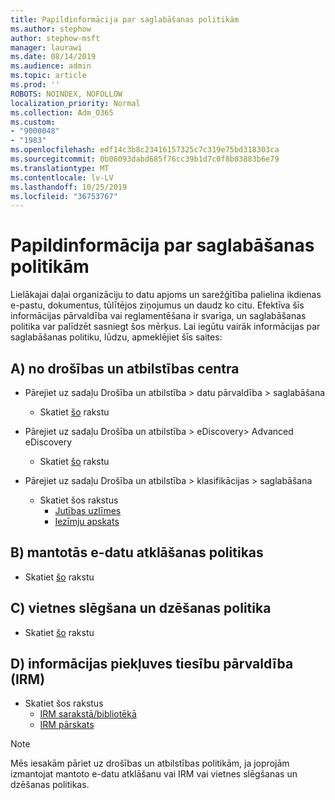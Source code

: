 ```yaml
---
title: Papildinformācija par saglabāšanas politikām
ms.author: stephow
author: stephow-msft
manager: laurawi
ms.date: 08/14/2019
ms.audience: admin
ms.topic: article
ms.prod: ''
ROBOTS: NOINDEX, NOFOLLOW
localization_priority: Normal
ms.collection: Adm_O365
ms.custom:
- "9000048"
- "1983"
ms.openlocfilehash: edf14c3b8c23416157325c7c319e75bd318303ca
ms.sourcegitcommit: 0b06093dabd685f76cc39b1d7c0f8b03883b6e79
ms.translationtype: MT
ms.contentlocale: lv-LV
ms.lasthandoff: 10/25/2019
ms.locfileid: "36753767"
---
```

# <a name="more-info-about-retention-policies"></a>Papildinformācija par saglabāšanas politikām

Lielākajai daļai organizāciju to datu apjoms un sarežģītība palielina ikdienas e-pastu, dokumentus, tūlītējos ziņojumus un daudz ko citu. Efektīva šīs informācijas pārvaldība vai reglamentēšana ir svarīga, un saglabāšanas politika var palīdzēt sasniegt šos mērķus. Lai iegūtu vairāk informācijas par saglabāšanas politiku, lūdzu, apmeklējiet šīs saites:

## <a name="a-from-security-and-compliance-center"></a>A) no drošības un atbilstības centra

- Pārejiet uz sadaļu Drošība un atbilstība > datu pārvaldība > saglabāšana
  - Skatiet [šo](https://docs.microsoft.com/office365/securitycompliance/retention-policies) rakstu

- Pārejiet uz sadaļu Drošība un atbilstība > eDiscovery> Advanced eDiscovery 
  - Skatiet [šo](https://docs.microsoft.com/office365/securitycompliance/ediscovery-cases) rakstu

- Pārejiet uz sadaļu Drošība un atbilstība > klasifikācijas > saglabāšana
  - Skatiet šos rakstus
    - [Jutības uzlīmes](https://docs.microsoft.com/office365/securitycompliance/sensitivity-labels)
    - [Iezīmju apskats](https://docs.microsoft.com/office365/securitycompliance/labels)

## <a name="b-legacy-ediscovery-policies"></a>B) mantotās e-datu atklāšanas politikas

- Skatiet [šo](https://support.office.com/article/Set-up-an-eDiscovery-Center-in-SharePoint-Online-A18F8975-AA7F-43B4-A7D6-001D14744D8E) rakstu

## <a name="c-site-closure-and-deletion-policies"></a>C) vietnes slēgšana un dzēšanas politika

- Skatiet [šo](https://support.office.com/article/Use-policies-for-site-closure-and-deletion-A8280D82-27FD-48C5-9ADF-8A5431208BA5) rakstu  

## <a name="d-information-rights-management-irm"></a>D) informācijas piekļuves tiesību pārvaldība (IRM)

- Skatiet šos rakstus
  - [IRM sarakstā/bibliotēkā](https://support.office.com/article/apply-information-rights-management-to-a-list-or-library-3bdb5c4e-94fc-4741-b02f-4e7cc3c54aa1)
  - [IRM pārskats](https://support.office.com/article/create-and-apply-information-management-policies-eb501fe9-2ef6-4150-945a-65a6451ee9e9)

> [!Note]
> Mēs iesakām pāriet uz drošības un atbilstības politikām, ja joprojām izmantojat mantoto e-datu atklāšanu vai IRM vai vietnes slēgšanas un dzēšanas politikas.
